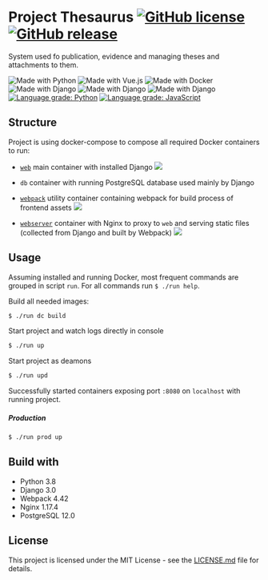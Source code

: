 # Project Thesaurus [![GitHub license](https://img.shields.io/github/license/spseol/project-thesaurus.svg)](https://github.com/spseol/project-thesaurus/blob/master/LICENSE) [![GitHub release](https://img.shields.io/github/tag/spseol/project-thesaurus.svg)](https://GitHub.com/spseol/project-thesaurus/releases/)


System used fo publication, evidence and managing theses and attachments to them. 



![Made with Python](https://img.shields.io/badge/Made%20with-Python-4584b6.svg)
![Made with Vue.js](https://img.shields.io/badge/Made%20with-Vue.js-42b883.svg)
![Made with Docker](https://img.shields.io/badge/Made%20with-Docker-0db7ed.svg)
![Made with Django](https://img.shields.io/badge/Made%20with-Django-092e20.svg)
![Made with Django](https://img.shields.io/badge/Made%20with-Webpack-8ED5FA.svg)
![Made with Django](https://img.shields.io/badge/Made%20with-PostgreSQL-cc3b03.svg)
[![Language grade: Python](https://img.shields.io/lgtm/grade/python/g/spseol/project-thesaurus.svg?logo=lgtm&logoWidth=18)](https://lgtm.com/projects/g/spseol/project-thesaurus/context:python)
[![Language grade: JavaScript](https://img.shields.io/lgtm/grade/javascript/g/spseol/project-thesaurus.svg?logo=lgtm&logoWidth=18)](https://lgtm.com/projects/g/spseol/project-thesaurus/context:javascript)



## Structure
Project is using docker-compose to compose all required Docker containers to run:
- [`web`](https://hub.docker.com/r/thejoeejoee/thesaurus-django) main container with installed Django 
[![](https://images.microbadger.com/badges/version/thejoeejoee/thesaurus-django.svg)](https://microbadger.com/images/thejoeejoee/thesaurus-django)

- `db` container with running PostgreSQL database used mainly by Django 

- [`webpack`](https://hub.docker.com/r/thejoeejoee/thesaurus-webpack) utility container containing webpack for build process of frontend assets [![](https://images.microbadger.com/badges/version/thejoeejoee/thesaurus-webpack.svg)](https://microbadger.com/images/thejoeejoee/thesaurus-webpack)

- [`webserver`](https://hub.docker.com/r/thejoeejoee/thesaurus-nginx) container with Nginx to proxy to `web` and serving static files (collected from Django and built by Webpack) [![](https://images.microbadger.com/badges/version/thejoeejoee/thesaurus-nginx.svg)](https://microbadger.com/images/thejoeejoee/thesaurus-nginx)

## Usage
Assuming installed and running Docker, most frequent commands are grouped in script `run`.
For all commands run `$ ./run help`.

Build all needed images:
```bash
$ ./run dc build
```

Start project and watch logs directly in console
```bash
$ ./run up
```

Start project as deamons
```bash
$ ./run upd
```

Successfully started containers exposing port `:8080` on `localhost` with running project.

##### Production

```bash
$ ./run prod up
```

## Build with
- Python 3.8
- Django 3.0
- Webpack 4.42
- Nginx 1.17.4
- PostgreSQL 12.0

## License
This project is licensed under the MIT License - see the [LICENSE.md](./LICENSE.md) file for details.
